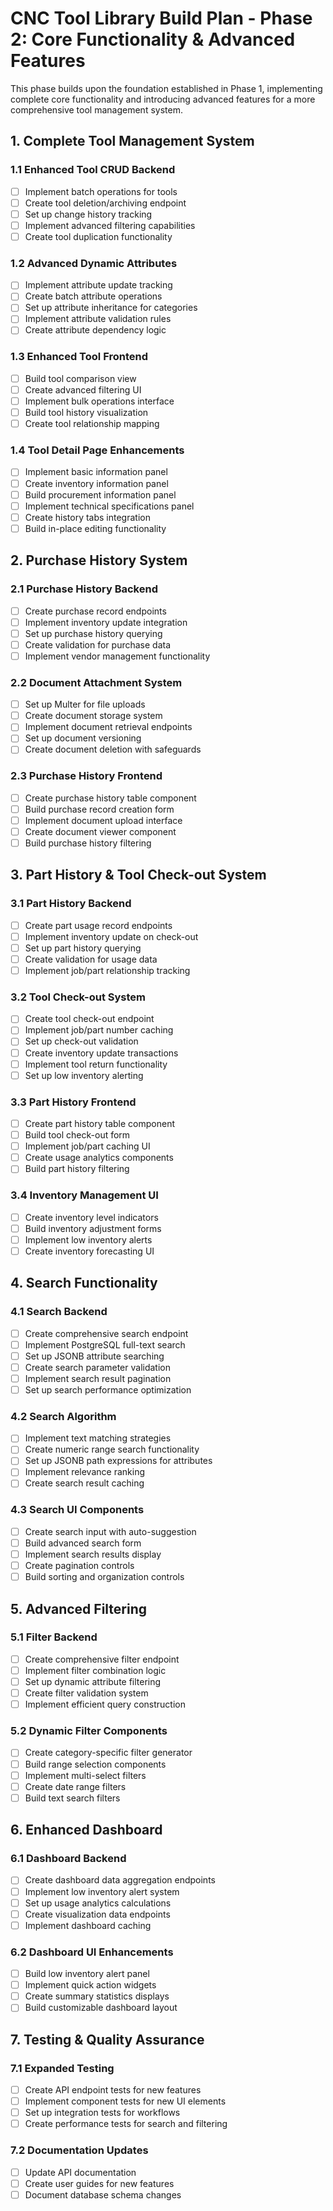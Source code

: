 # CNC Tool Library Build Plan - Phase 2: Core Functionality & Advanced Features

This phase builds upon the foundation established in Phase 1, implementing complete core functionality and introducing advanced features for a more comprehensive tool management system.

## 1. Complete Tool Management System

### 1.1 Enhanced Tool CRUD Backend
- [ ] Implement batch operations for tools
- [ ] Create tool deletion/archiving endpoint
- [ ] Set up change history tracking
- [ ] Implement advanced filtering capabilities
- [ ] Create tool duplication functionality

### 1.2 Advanced Dynamic Attributes
- [ ] Implement attribute update tracking
- [ ] Create batch attribute operations
- [ ] Set up attribute inheritance for categories
- [ ] Implement attribute validation rules
- [ ] Create attribute dependency logic

### 1.3 Enhanced Tool Frontend
- [ ] Build tool comparison view
- [ ] Create advanced filtering UI
- [ ] Implement bulk operations interface
- [ ] Build tool history visualization
- [ ] Create tool relationship mapping

### 1.4 Tool Detail Page Enhancements
- [ ] Implement basic information panel
- [ ] Create inventory information panel
- [ ] Build procurement information panel
- [ ] Implement technical specifications panel
- [ ] Create history tabs integration
- [ ] Build in-place editing functionality

## 2. Purchase History System

### 2.1 Purchase History Backend
- [ ] Create purchase record endpoints
- [ ] Implement inventory update integration
- [ ] Set up purchase history querying
- [ ] Create validation for purchase data
- [ ] Implement vendor management functionality

### 2.2 Document Attachment System
- [ ] Set up Multer for file uploads
- [ ] Create document storage system
- [ ] Implement document retrieval endpoints
- [ ] Set up document versioning
- [ ] Create document deletion with safeguards

### 2.3 Purchase History Frontend
- [ ] Create purchase history table component
- [ ] Build purchase record creation form
- [ ] Implement document upload interface
- [ ] Create document viewer component
- [ ] Build purchase history filtering

## 3. Part History & Tool Check-out System

### 3.1 Part History Backend
- [ ] Create part usage record endpoints
- [ ] Implement inventory update on check-out
- [ ] Set up part history querying
- [ ] Create validation for usage data
- [ ] Implement job/part relationship tracking

### 3.2 Tool Check-out System
- [ ] Create tool check-out endpoint
- [ ] Implement job/part number caching
- [ ] Set up check-out validation
- [ ] Create inventory update transactions
- [ ] Implement tool return functionality
- [ ] Set up low inventory alerting

### 3.3 Part History Frontend
- [ ] Create part history table component
- [ ] Build tool check-out form
- [ ] Implement job/part caching UI
- [ ] Create usage analytics components
- [ ] Build part history filtering

### 3.4 Inventory Management UI
- [ ] Create inventory level indicators
- [ ] Build inventory adjustment forms
- [ ] Implement low inventory alerts
- [ ] Create inventory forecasting UI

## 4. Search Functionality

### 4.1 Search Backend
- [ ] Create comprehensive search endpoint
- [ ] Implement PostgreSQL full-text search
- [ ] Set up JSONB attribute searching
- [ ] Create search parameter validation
- [ ] Implement search result pagination
- [ ] Set up search performance optimization

### 4.2 Search Algorithm
- [ ] Implement text matching strategies
- [ ] Create numeric range search functionality
- [ ] Set up JSONB path expressions for attributes
- [ ] Implement relevance ranking
- [ ] Create search result caching

### 4.3 Search UI Components
- [ ] Create search input with auto-suggestion
- [ ] Build advanced search form
- [ ] Implement search results display
- [ ] Create pagination controls
- [ ] Build sorting and organization controls

## 5. Advanced Filtering

### 5.1 Filter Backend
- [ ] Create comprehensive filter endpoint
- [ ] Implement filter combination logic
- [ ] Set up dynamic attribute filtering
- [ ] Create filter validation system
- [ ] Implement efficient query construction

### 5.2 Dynamic Filter Components
- [ ] Create category-specific filter generator
- [ ] Build range selection components
- [ ] Implement multi-select filters
- [ ] Create date range filters
- [ ] Build text search filters

## 6. Enhanced Dashboard

### 6.1 Dashboard Backend
- [ ] Create dashboard data aggregation endpoints
- [ ] Implement low inventory alert system
- [ ] Set up usage analytics calculations
- [ ] Create visualization data endpoints
- [ ] Implement dashboard caching

### 6.2 Dashboard UI Enhancements
- [ ] Build low inventory alert panel
- [ ] Implement quick action widgets
- [ ] Create summary statistics displays
- [ ] Build customizable dashboard layout

## 7. Testing & Quality Assurance

### 7.1 Expanded Testing
- [ ] Create API endpoint tests for new features
- [ ] Implement component tests for new UI elements
- [ ] Set up integration tests for workflows
- [ ] Create performance tests for search and filtering

### 7.2 Documentation Updates
- [ ] Update API documentation
- [ ] Create user guides for new features
- [ ] Document database schema changes
